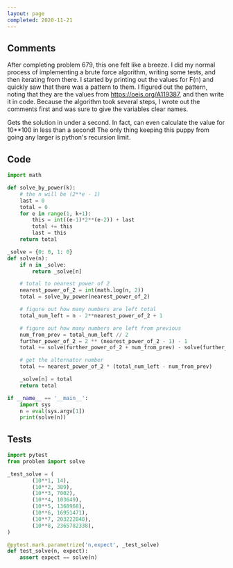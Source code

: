```yaml
---
layout: page
completed: 2020-11-21
---
```


## Comments

After completing problem 679, this one felt like a breeze.  I did my normal
process of implementing a brute force algorithm, writing some tests, and then
iterating from there.  I started by printing out the values for F(n) and
quickly saw that there was a pattern to them.  I figured out the pattern,
noting that they are the values from https://oeis.org/A119387, and then write
it in code.  Because the algorithm took several steps, I wrote out the comments
first and was sure to give the variables clear names.

Gets the solution in under a second.  In fact, can even calculate the value for
10**100 in less than a second!  The only thing keeping this puppy from going
any larger is python's recursion limit.

## Code

```python
import math

def solve_by_power(k):
    # the n will be (2**e - 1)
    last = 0
    total = 0
    for e in range(1, k+1):
        this = int((e-1)*2**(e-2)) + last
        total += this
        last = this
    return total

_solve = {0: 0, 1: 0}
def solve(n):
    if n in _solve:
        return _solve[n]

    # total to nearest power of 2
    nearest_power_of_2 = int(math.log(n, 2))
    total = solve_by_power(nearest_power_of_2)

    # figure out how many numbers are left total
    total_num_left = n - 2**nearest_power_of_2 + 1

    # figure out how many numbers are left from previous
    num_from_prev = total_num_left // 2
    further_power_of_2 = 2 ** (nearest_power_of_2 - 1) - 1
    total += solve(further_power_of_2 + num_from_prev) - solve(further_power_of_2)

    # get the alternator number
    total += nearest_power_of_2 * (total_num_left - num_from_prev)

    _solve[n] = total
    return total

if __name__ == '__main__':
    import sys
    n = eval(sys.argv[1])
    print(solve(n))
```

## Tests

```python
import pytest
from problem import solve

_test_solve = (
        (10**1, 14),
        (10**2, 389),
        (10**3, 7002),
        (10**4, 103649),
        (10**5, 1368968),
        (10**6, 16951471),
        (10**7, 203222840),
        (10**8, 2365782338),
)

@pytest.mark.parametrize('n,expect', _test_solve)
def test_solve(n, expect):
    assert expect == solve(n)
```
